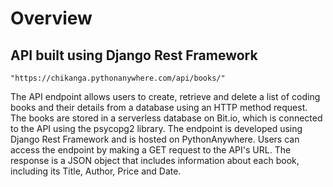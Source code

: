 # Overview

## API built using Django Rest Framework

` "https://chikanga.pythonanywhere.com/api/books/" `

The API endpoint allows users to create, retrieve and delete a list of coding books and their details from a database using an HTTP method request. The books are stored in a serverless database on Bit.io, which is connected to the API using the psycopg2 library. The endpoint is developed using Django Rest Framework and is hosted on PythonAnywhere. Users can access the endpoint by making a GET request to the API's URL. The response is a JSON object that includes information about each book, including its Title, Author, Price and Date.
